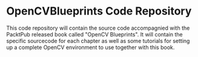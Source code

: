 # OpenCVBlueprints Code Repository

This code repository will contain the source code accompagnied with the PacktPub released book called "OpenCV Blueprints". It will contain the specific sourcecode for each chapter as well as some tutorials for setting up a complete OpenCV environment to use together with this book.


